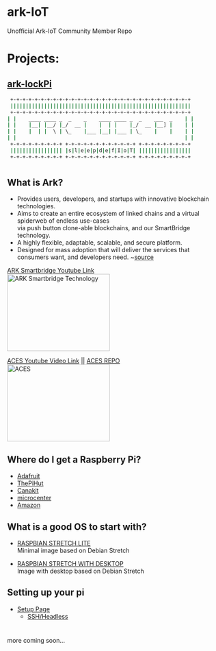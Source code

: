 # ark-IoT
Unofficial Ark-IoT Community Member Repo

# Projects:

## [ark-lockPi](https://github.com/sleepdefic1t/ark-IoT/tree/master/ark-lockPi)
```bash
 +-+-+-+-+-+-+-+-+-+-+-+-+-+-+-+-+-+-+-+-+-+-+-+-+-+-+-+-+-+
 |||||||||||||||||||||||||||||||||||||||||||||||||||||||||||
 +-+-+-+-+-+-+-+-+-+-+-+-+-+-+-+-+-+-+-+-+-+-+-+-+-+-+-+-+-+
| |    ____ ____ _  _    _    ____ ____ _  _    ___  _    | | 
| |    |__| |__/ |_/  __ |    |  | |    |_/  __ |__] |    | | 
| |    |  | |  \ | \_    |___ |__| |___ | \_    |    |    | | 
| |                                                       | | 
 +-+-+-+-+-+-+-+-+ +-+-+-+-+-+-+-+-+-+-+-+ +-+-+-+-+-+-+-+-+
 ||||||||||||||||| |s|l|e|e|p|d|e|f|I|o|T| |||||||||||||||||
 +-+-+-+-+-+-+-+-+ +-+-+-+-+-+-+-+-+-+-+-+ +-+-+-+-+-+-+-+-+
 ````

#  

## What is Ark?

 - Provides users, developers, and startups with innovative blockchain technologies.  
 - Aims to create an entire ecosystem of linked chains and a virtual spiderweb of endless use-cases  
    via push button clone-able blockchains, and our SmartBridge technology.
 - A highly flexible, adaptable, scalable, and secure platform.
  - Designed for mass adoption that will deliver the services that consumers want, and developers need. ~[source](https://ark.io/)  
 
 
[ARK Smartbridge Youtube Link](http://www.youtube.com/watch?v=Fb985Ac_gSY "ARK Smartbridge Technology")  
<img src="http://img.youtube.com/vi/Fb985Ac_gSY/0.jpg" alt="ARK Smartbridge Technology" width="240" height="180">

[ACES Youtube Video Link](http://www.youtube.com/watch?v=qugC8sQFR40 "ARK Smartbridge Technology") || [ACES REPO](https://github.com/bradyo/aces-app)   
<img src="http://img.youtube.com/vi/qugC8sQFR40/0.jpg" alt="ACES" width="240" height="180"> 




 

## Where do I get a Raspberry Pi?  
- [Adafruit](https://www.adafruit.com/raspberrypi)  
- [ThePiHut](https://thepihut.com/)  
- [Canakit](https://www.canakit.com/)  
- [microcenter](http://www.microcenter.com/brand/4294866729/raspberry-pi)  
- [Amazon](https://www.amazon.com/Raspberry-Pi/pages/5811495011)  




## What is a good OS to start with?

- [RASPBIAN STRETCH LITE](https://www.raspberrypi.org/downloads/raspbian/)  
   Minimal image based on Debian Stretch

- [RASPBIAN STRETCH WITH DESKTOP](https://www.raspberrypi.org/downloads/raspbian/)  
   Image with desktop based on Debian Stretch

 


##  Setting up your pi    
- [Setup Page](https://github.com/sleepdefic1t/ark-IoT/blob/master/Setup/SETUP.md) 
  -  [SSH/Headless](https://github.com/sleepdefic1t/ark-IoT/blob/master/Setup/HowToOTGFast.md)



# 

more coming soon...
